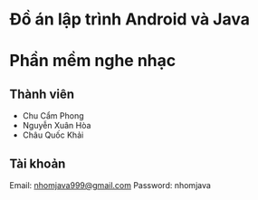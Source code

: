 # Đồ án lập trình Android và Java

# Phần mềm nghe nhạc

## Thành viên
- Chu Cẩm Phong
- Nguyễn Xuân Hòa
- Châu Quốc Khải

## Tài khoản
Email: nhomjava999@gmail.com
Password: nhomjava